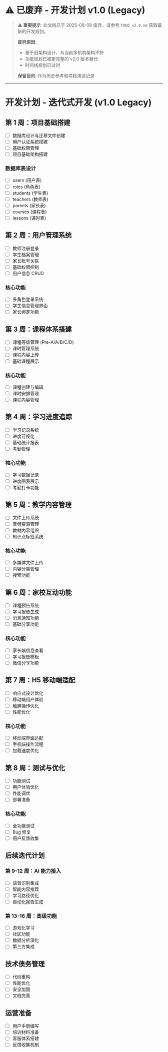 # ⚠️ 已废弃 - 开发计划 v1.0 (Legacy)

> **⚠️ 重要提示**: 此文档已于 2025-08-08 废弃，请参考 `TODO_v2.0.md` 获取最新的开发规划。
>
> **废弃原因**:
>
> -   基于旧架构设计，与当前多机构架构不符
> -   功能规划已被更完整的 v2.0 版本替代
> -   时间线规划已过时
>
> **保留目的**: 作为历史参考和项目演进记录

---

# 开发计划 - 迭代式开发 (v1.0 Legacy)

## 第 1 周：项目基础搭建

-   [ ] 数据库设计与迁移文件创建
-   [ ] 用户认证系统搭建
-   [ ] 基础权限管理
-   [ ] 项目基础架构搭建

### 数据库表设计

-   [ ] users (用户表)
-   [ ] roles (角色表)
-   [ ] students (学生表)
-   [ ] teachers (教师表)
-   [ ] parents (家长表)
-   [ ] courses (课程表)
-   [ ] lessons (课时表)

## 第 2 周：用户管理系统

-   [ ] 教师注册登录
-   [ ] 学生档案管理
-   [ ] 家长账号关联
-   [ ] 基础权限控制
-   [ ] 用户信息 CRUD

### 核心功能

-   [ ] 多角色登录系统
-   [ ] 学生信息管理界面
-   [ ] 家长绑定功能

## 第 3 周：课程体系搭建

-   [ ] 课程等级管理 (Pre-A/A/B/C/D)
-   [ ] 课时管理系统
-   [ ] 课程内容上传
-   [ ] 基础课程展示

### 核心功能

-   [ ] 课程创建与编辑
-   [ ] 课时安排管理
-   [ ] 课程内容管理

## 第 4 周：学习进度追踪

-   [ ] 学习记录系统
-   [ ] 进度可视化
-   [ ] 基础统计报表
-   [ ] 考勤管理

### 核心功能

-   [ ] 学习数据记录
-   [ ] 进度图表展示
-   [ ] 考勤打卡功能

## 第 5 周：教学内容管理

-   [ ] 文件上传系统
-   [ ] 音频资源管理
-   [ ] 教材内容组织
-   [ ] 知识点标签系统

### 核心功能

-   [ ] 多媒体文件上传
-   [ ] 内容分类管理
-   [ ] 搜索功能

## 第 6 周：家校互动功能

-   [ ] 课程预告系统
-   [ ] 学习报告生成
-   [ ] 消息通知功能
-   [ ] 基础分享功能

### 核心功能

-   [ ] 家长端信息查看
-   [ ] 学习报告模板
-   [ ] 微信分享功能

## 第 7 周：H5 移动端适配

-   [ ] 响应式设计优化
-   [ ] 移动端用户体验
-   [ ] 触屏操作优化
-   [ ] 性能优化

### 核心功能

-   [ ] 移动端界面适配
-   [ ] 手机端操作流程
-   [ ] 加载速度优化

## 第 8 周：测试与优化

-   [ ] 功能测试
-   [ ] 用户体验优化
-   [ ] 性能调优
-   [ ] 部署准备

### 核心功能

-   [ ] 全功能测试
-   [ ] Bug 修复
-   [ ] 用户反馈收集

## 后续迭代计划

### 第 9-12 周：AI 能力接入

-   [ ] 语音识别集成
-   [ ] 智能内容推荐
-   [ ] 学习路径优化
-   [ ] 自动化报告生成

### 第 13-16 周：高级功能

-   [ ] 游戏化学习
-   [ ] 社区功能
-   [ ] 数据分析深化
-   [ ] 第三方集成

## 技术债务管理

-   [ ] 代码重构
-   [ ] 性能优化
-   [ ] 安全加固
-   [ ] 文档完善

## 运营准备

-   [ ] 用户手册编写
-   [ ] 培训材料准备
-   [ ] 客服体系搭建
-   [ ] 反馈收集机制
